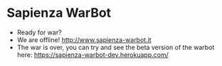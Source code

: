 # Sapienza WarBot
* Ready for war?
* We are offline! http://www.sapienza-warbot.it
* The war is over, you can try and see the beta version of the warbot here: https://sapienza-warbot-dev.herokuapp.com/
